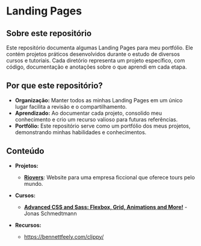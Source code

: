 # Landing Pages

## Sobre este repositório
Este repositório documenta algumas Landing Pages para meu portfólio. Ele contém projetos práticos desenvolvidos durante o estudo de diversos cursos e tutoriais. Cada diretório representa um projeto específico, com código, documentação e anotações sobre o que aprendi em cada etapa.

## Por que este repositório?
* **Organização:** Manter todos as minhas Landing Pages em um único lugar facilita a revisão e o compartilhamento.
* **Aprendizado:** Ao documentar cada projeto, consolido meu conhecimento e crio um recurso valioso para futuras referências.
* **Portfólio:** Este repositório serve como um portfólio dos meus projetos, demonstrando minhas habilidades e conhecimentos.

## Conteúdo
* **Projetos:**
    * [**Riovers**](): Website para uma empresa ficcional que oferece tours pelo mundo.

* **Cursos:**
    * [**Advanced CSS and Sass: Flexbox, Grid, Animations and More!**](https://www.udemy.com/course/advanced-css-and-sass/) - Jonas Schmedtmann
* **Recursos:**
    * https://bennettfeely.com/clippy/
    
